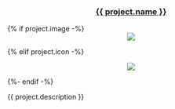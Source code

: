 <div>
  <h3 style="text-align:center"><a href="https://github.com/{{ project.github }}">{{ project.name }}</a></h3>
  {% if project.image -%}  
  <div style="text-align:center"><img src="https://projects.tedivm.com/assets/images/projects/{{ project.image }}" /></div>


  {% elif project.icon -%}  
  <div style="text-align:center"><img src="https://raw.githubusercontent.com/tedivm/tedivm/main/images/{{ project.icon|replace('fab fa-', '')|replace('fas fa-', '') }}.svg" /></div>

  {%- endif -%}
  
</div>
<div>
  {{ project.description }}
</div>
